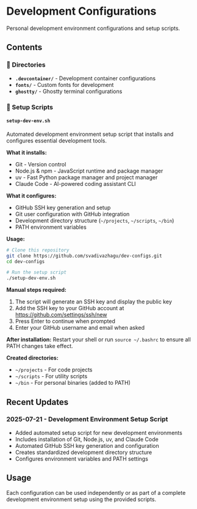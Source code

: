 # Development Configurations

Personal development environment configurations and setup scripts.

## Contents

### 📁 Directories

- **`.devcontainer/`** - Development container configurations
- **`fonts/`** - Custom fonts for development
- **`ghostty/`** - Ghostty terminal configurations

### 🚀 Setup Scripts

#### `setup-dev-env.sh`

Automated development environment setup script that installs and configures essential development tools.

**What it installs:**
- Git - Version control
- Node.js & npm - JavaScript runtime and package manager  
- uv - Fast Python package manager and project manager
- Claude Code - AI-powered coding assistant CLI

**What it configures:**
- GitHub SSH key generation and setup
- Git user configuration with GitHub integration
- Development directory structure (`~/projects`, `~/scripts`, `~/bin`)
- PATH environment variables

**Usage:**
```bash
# Clone this repository
git clone https://github.com/svadivazhagu/dev-configs.git
cd dev-configs

# Run the setup script
./setup-dev-env.sh
```

**Manual steps required:**
1. The script will generate an SSH key and display the public key
2. Add the SSH key to your GitHub account at https://github.com/settings/ssh/new
3. Press Enter to continue when prompted
4. Enter your GitHub username and email when asked

**After installation:**
Restart your shell or run `source ~/.bashrc` to ensure all PATH changes take effect.

**Created directories:**
- `~/projects` - For code projects
- `~/scripts` - For utility scripts
- `~/bin` - For personal binaries (added to PATH)

## Recent Updates

### 2025-07-21 - Development Environment Setup Script
- Added automated setup script for new development environments
- Includes installation of Git, Node.js, uv, and Claude Code
- Automated GitHub SSH key generation and configuration
- Creates standardized development directory structure
- Configures environment variables and PATH settings

## Usage

Each configuration can be used independently or as part of a complete development environment setup using the provided scripts.
